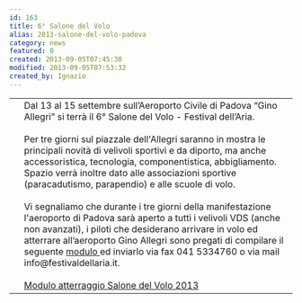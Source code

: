 ```yaml
---
id: 163
title: 6­­° Salone del Volo
alias: 2013-salone-del-volo-padova
category: news
featured: 0
created: 2013-09-05T07:45:30
modified: 2013-09-05T07:53:32
created_by: Ignazio
---
```

<table border="0">
 <tbody>
  <tr>
   <td style="vertical-align: top; padding-right: 10px;">
    <a href="http://www.festivaldellaria.it/" target="_blank">
     <img alt="" border="0" src="images/stories/2013-padova-salone-del-volo.jpg"/>
    </a>
   </td>
   <td style="vertical-align: top;">
    Dal 13 al 15 settembre sull’Aeroporto Civile di Padova “Gino Allegri” si terrà il 6° Salone del Volo - Festival dell’Aria.
    <br/>
    <br/>
    Per tre giorni sul piazzale dell'Allegri saranno in mostra le principali novità di velivoli sportivi e da diporto, ma anche accessoristica, tecnologia, componentistica, abbigliamento. Spazio verrà inoltre dato alle associazioni sportive (paracadutismo, parapendio) e alle scuole di volo.
    <br/>
    <br/>
    Vi segnaliamo che durante i tre giorni della manifestazione l'aeroporto di Padova sarà aperto a tutti i velivoli VDS (anche non avanzati), i piloti che desiderano arrivare in volo ed atterrare all’aeroporto Gino Allegri sono pregati di compilare il seguente
    <a href="http://www.festivaldellaria.it/wp-content/uploads/2013/07/Modulo-att.ggio-Salone-del-Volo-13-PILOTI-comp..doc" target="_blank">
     modulo
    </a>
    ed inviarlo via fax 041 5334760 o via mail info@festivaldellaria.it.
    <br/>
    <br/>
    <a href="http://www.festivaldellaria.it/wp-content/uploads/2013/07/Modulo-att.ggio-Salone-del-Volo-13-PILOTI-comp..doc">
     Modulo atterraggio Salone del Volo 2013
    </a>
   </td>
  </tr>
 </tbody>
</table>
